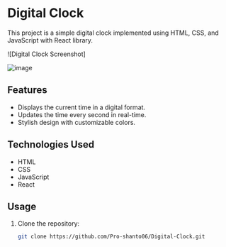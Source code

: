 # Digital Clock

This project is a simple digital clock implemented using HTML, CSS, and JavaScript with React library.

![Digital Clock Screenshot]

![image](https://github.com/Pro-shanto06/Digital-Clock/assets/123327841/a3e9e5d0-6894-4e9e-810e-ca27db09589c)


## Features

- Displays the current time in a digital format.
- Updates the time every second in real-time.
- Stylish design with customizable colors.

## Technologies Used

- HTML
- CSS
- JavaScript
- React

## Usage

1. Clone the repository:

   ```bash
   git clone https://github.com/Pro-shanto06/Digital-Clock.git





